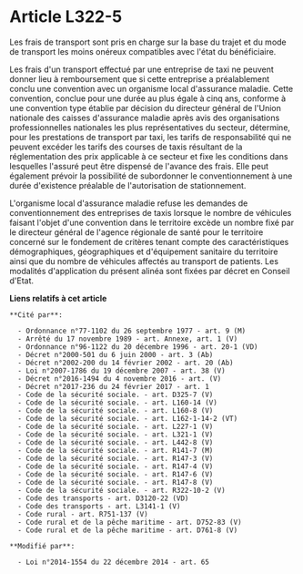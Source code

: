 # Article L322-5

Les frais de transport sont pris en charge sur la base du trajet et du mode de transport les moins onéreux compatibles avec
l'état du bénéficiaire.

Les frais d'un transport effectué par une entreprise de taxi ne peuvent donner lieu à remboursement que si cette entreprise a
préalablement conclu une convention avec un organisme local d'assurance maladie. Cette convention, conclue pour une durée au
plus égale à cinq ans, conforme à une convention type établie par décision du directeur général de l'Union nationale des
caisses d'assurance maladie après avis des organisations professionnelles nationales les plus représentatives du secteur,
détermine, pour les prestations de transport par taxi, les tarifs de responsabilité qui ne peuvent excéder les tarifs des
courses de taxis résultant de la réglementation des prix applicable à ce secteur et fixe les conditions dans lesquelles
l'assuré peut être dispensé de l'avance des frais. Elle peut également prévoir la possibilité de subordonner le
conventionnement à une durée d'existence préalable de l'autorisation de stationnement. 

L'organisme local d'assurance maladie refuse les demandes de conventionnement des entreprises de taxis lorsque le nombre de
véhicules faisant l'objet d'une convention dans le territoire excède un nombre fixé par le directeur général de l'agence
régionale de santé pour le territoire concerné sur le fondement de critères tenant compte des caractéristiques
démographiques, géographiques et d'équipement sanitaire du territoire ainsi que du nombre de véhicules affectés au transport
de patients. Les modalités d'application du présent alinéa sont fixées par décret en Conseil d'Etat.

**Liens relatifs à cet article**

	**Cité par**:

	  - Ordonnance n°77-1102 du 26 septembre 1977 - art. 9 (M)
	  - Arrêté du 17 novembre 1989 - art. Annexe, art. 1 (V)
	  - Ordonnance n°96-1122 du 20 décembre 1996 - art. 20-1 (VD)
	  - Décret n°2000-501 du 6 juin 2000 - art. 3 (Ab)
	  - Décret n°2002-200 du 14 février 2002 - art. 20 (Ab)
	  - Loi n°2007-1786 du 19 décembre 2007 - art. 38 (V)
	  - Décret n°2016-1494 du 4 novembre 2016 - art. (V)
	  - Décret n°2017-236 du 24 février 2017 - art. 1
	  - Code de la sécurité sociale. - art. D325-7 (V)
	  - Code de la sécurité sociale. - art. L160-14 (V)
	  - Code de la sécurité sociale. - art. L160-8 (V)
	  - Code de la sécurité sociale. - art. L162-1-14-2 (VT)
	  - Code de la sécurité sociale. - art. L227-1 (V)
	  - Code de la sécurité sociale. - art. L321-1 (V)
	  - Code de la sécurité sociale. - art. L442-8 (V)
	  - Code de la sécurité sociale. - art. R141-7 (M)
	  - Code de la sécurité sociale. - art. R147-3 (V)
	  - Code de la sécurité sociale. - art. R147-4 (V)
	  - Code de la sécurité sociale. - art. R147-6 (V)
	  - Code de la sécurité sociale. - art. R147-8 (V)
	  - Code de la sécurité sociale. - art. R322-10-2 (V)
	  - Code des transports - art. D3120-22 (VD)
	  - Code des transports - art. L3141-1 (V)
	  - Code rural - art. R751-137 (V)
	  - Code rural et de la pêche maritime - art. D752-83 (V)
	  - Code rural et de la pêche maritime - art. D761-8 (V)

	**Modifié par**:

	  - Loi n°2014-1554 du 22 décembre 2014 - art. 65
